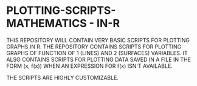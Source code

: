 # PLOTTING-SCRIPTS- MATHEMATICS - IN-R
THIS REPOSITORY WILL CONTAIN VERY BASIC SCRIPTS FOR PLOTTING GRAPHS IN R. 
THE REPOSITORY CONTAINS SCRIPTS FOR PLOTTING GRAPHS OF FUNCTION OF 1 (LINES) AND 2 (SURFACES) VARIABLES.
IT ALSO CONTAINS SCRIPTS FOR PLOTTING DATA SAVED IN A FILE  IN THE FORM (x, f(x)) WHEN AN EXPRESSION FOR f(x) ISN'T AVAILABLE.

THE SCRIPTS ARE HIGHLY CUSTOMIZABLE.

